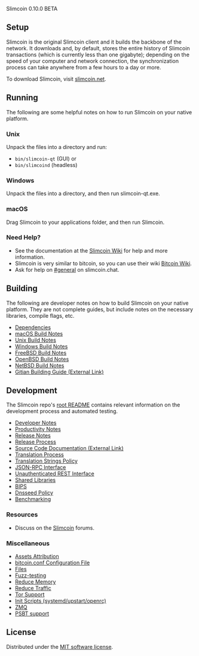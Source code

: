 Slimcoin 0.10.0 BETA

Setup
---------------------
Slimcoin is the original Slimcoin client and it builds the backbone of the network. It downloads and, by default, stores the entire history of Slimcoin transactions (which is currently less than one gigabyte); depending on the speed of your computer and network connection, the synchronization process can take anywhere from a few hours to a day or more.

To download Slimcoin, visit [slimcoin.net](https://slimcoin.net/download).

Running
---------------------
The following are some helpful notes on how to run Slimcoin on your native platform.

### Unix

Unpack the files into a directory and run:

- `bin/slimcoin-qt` (GUI) or
- `bin/slimcoind` (headless)

### Windows

Unpack the files into a directory, and then run slimcoin-qt.exe.

### macOS

Drag Slimcoin to your applications folder, and then run Slimcoin.

### Need Help?

* See the documentation at the [Slimcoin Wiki](https://docs.slimcoin.net/)
for help and more information.
* Slimcoin is very similar to bitcoin, so you can use their wiki [Bitcoin Wiki](https://en.bitcoin.it/wiki/Main_Page).
* Ask for help on [#general](https://slimcoin.chat/) on slimcoin.chat.

Building
---------------------
The following are developer notes on how to build Slimcoin on your native platform. They are not complete guides, but include notes on the necessary libraries, compile flags, etc.

- [Dependencies](dependencies.md)
- [macOS Build Notes](build-osx.md)
- [Unix Build Notes](build-unix.md)
- [Windows Build Notes](build-windows.md)
- [FreeBSD Build Notes](build-freebsd.md)
- [OpenBSD Build Notes](build-openbsd.md)
- [NetBSD Build Notes](build-netbsd.md)
- [Gitian Building Guide (External Link)](https://github.com/bitcoin-core/docs/blob/master/gitian-building.md)

Development
---------------------
The Slimcoin repo's [root README](/README.md) contains relevant information on the development process and automated testing.

- [Developer Notes](developer-notes.md)
- [Productivity Notes](productivity.md)
- [Release Notes](release-notes.md)
- [Release Process](release-process.md)
- [Source Code Documentation (External Link)](none-yet)
- [Translation Process](translation_process.md)
- [Translation Strings Policy](translation_strings_policy.md)
- [JSON-RPC Interface](JSON-RPC-interface.md)
- [Unauthenticated REST Interface](REST-interface.md)
- [Shared Libraries](shared-libraries.md)
- [BIPS](bips.md)
- [Dnsseed Policy](dnsseed-policy.md)
- [Benchmarking](benchmarking.md)

### Resources
* Discuss on the [Slimcoin](https://talk.slimcoin.net/) forums.

### Miscellaneous
- [Assets Attribution](assets-attribution.md)
- [bitcoin.conf Configuration File](bitcoin-conf.md)
- [Files](files.md)
- [Fuzz-testing](fuzzing.md)
- [Reduce Memory](reduce-memory.md)
- [Reduce Traffic](reduce-traffic.md)
- [Tor Support](tor.md)
- [Init Scripts (systemd/upstart/openrc)](init.md)
- [ZMQ](zmq.md)
- [PSBT support](psbt.md)

License
---------------------
Distributed under the [MIT software license](/COPYING).
